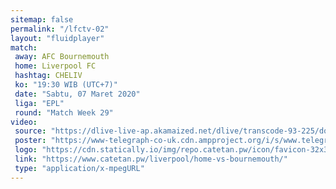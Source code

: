 ```yaml
---
sitemap: false
permalink: "/lfctv-02"
layout: "fluidplayer"
match:
 away: AFC Bournemouth
 home: Liverpool FC
 hashtag: CHELIV
 ko: "19:30 WIB (UTC+7)"
 date: "Sabtu, 07 Maret 2020"
 liga: "EPL"
 round: "Match Week 29"
video:
 source: "https://dlive-live-ap.akamaized.net/dlive/transcode-93-225/dopawo5582/1583581978/src/live.m3u8"
 poster: "https://www-telegraph-co-uk.cdn.ampproject.org/i/s/www.telegraph.co.uk/content/dam/football/2016/05/26/98693464-FACup-general-SPORT_trans%2B%2BXgrBd0P19THPvf9738yRPRHCVrXnCP57tPVqjlNJOOo.jpg"
 logo: "https://cdn.statically.io/img/repo.catetan.pw/icon/favicon-32x32.png"
 link: "https://www.catetan.pw/liverpool/home-vs-bournemouth/"
 type: "application/x-mpegURL"
---
```

<!-- view-source:https://www.streamsports.in/2020/03/liverpool-vs-bournemouth-preview-and.html -->
